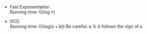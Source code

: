 * Fast Exponentiation  
    Running time: O(log n)
  
* GCD  
    Running time: O(log(a + b))
    Be careful: a % b follows the sign of a